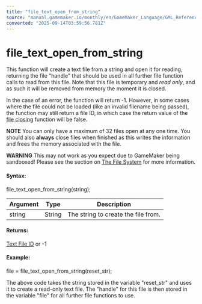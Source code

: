 ```yaml
---
title: "file_text_open_from_string"
source: "manual.gamemaker.io/monthly/en/GameMaker_Language/GML_Reference/File_Handling/Text_Files/file_text_open_from_string.htm"
converted: "2025-09-14T03:59:56.781Z"
---
```


# file\_text\_open\_from\_string

This function will create a text file from a string and open it for reading, returning the file "handle" that should be used in all further file function calls to read from this file. Note that this file is temporary and _read only_, and as such it will be removed from memory the moment it is closed.

In the case of an error, the function will return -1. However, in some cases where the file could not be loaded (like an invalid filename being passed), the function may still return a file ID, in which case the return value of the [file closing](file_text_close.md) function will be false.

**NOTE** You can only have a maximum of 32 files open at any one time. You should also **always** close files when finished as this writes the information and frees the memory associated with the file.

**WARNING** This may not work as you expect due to GameMaker being sandboxed! Please see the section on [The File System](../../../../Additional_Information/The_File_System.md) for more information.

#### Syntax:

file\_text\_open\_from\_string(string);

| Argument | Type | Description |
| --- | --- | --- |
| string | String | The string to create the file from. |

#### Returns:

[Text File ID](file_text_open_read.md) or -1

#### Example:

file = file\_text\_open\_from\_string(reset\_str);

The above code takes the string stored in the variable "reset\_str" and uses it to create a read-only text file. The "handle" for this file is then stored in the variable "file" for all further file functions to use.
